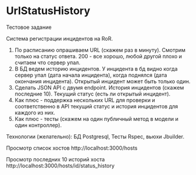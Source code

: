 # UrlStatusHistory

Тестовое задание

Система регистрации инцидентов на RoR.

1. По расписанию опрашиваем URL (скажем раз в минуту). Смотрим только на статус ответа. 200 - все хорошо, любой другой плохо и считаем что сервер упал.
2. В БД ведем историю инцидентов. У инцидента в бд видно когда сервер упал (дата начала инцидента), когда поднялся (дата окончания инцидента). Открытый инцидент может быть только один.
3. Сделать JSON API с двумя endpoint. История инцидентов (скажем последние 10). Текущий статус (есть ли открытый инцидент).
4. Как плюс - поддержка нескольких URL для проверки и соответственно в API текущий статус и история инцидентов для каждого из них.
5. Как плюс - тесты (скажем на один публичный метод в модели и один контроллер).

Технологии (желательно): БД Postgresql, Тесты Rspec, вьюхи Jbuilder.

Просмотр список хостов
http://localhost:3000/hosts

Просмотр последних 10 историй хоста
http://localhost:3000/hosts/id/status_history

